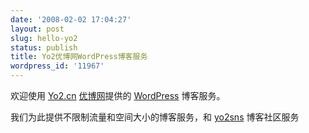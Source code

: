 ```yaml
---
date: '2008-02-02 17:04:27'
layout: post
slug: hello-yo2
status: publish
title: Yo2优博网WordPress博客服务
wordpress_id: '11967'
---
```


欢迎使用 [Yo2.cn](http://Yo2.cn) [优博网](http://Yo2.cn)提供的 [WordPress](http://wordpress.org) 博客服务。

我们为此提供不限制流量和空间大小的博客服务，和 [yo2sns](http://yo2sns.com) 博客社区服务
